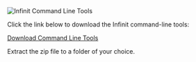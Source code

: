 <img class="infinitcli" src="${url('images/icons/infinit-cli.png')}" alt="Infinit Command Line Tools">
<p>Click the link below to download the Infinit command-line tools:</p>

<a href="https://storage.googleapis.com/sh_infinit_releases/win64/infinit-x86_64-win64-mingw5-${tarball_version}.zip
    " class="button">Download Command Line Tools</a>

<p>Extract the zip file to a folder of your choice.</p>

